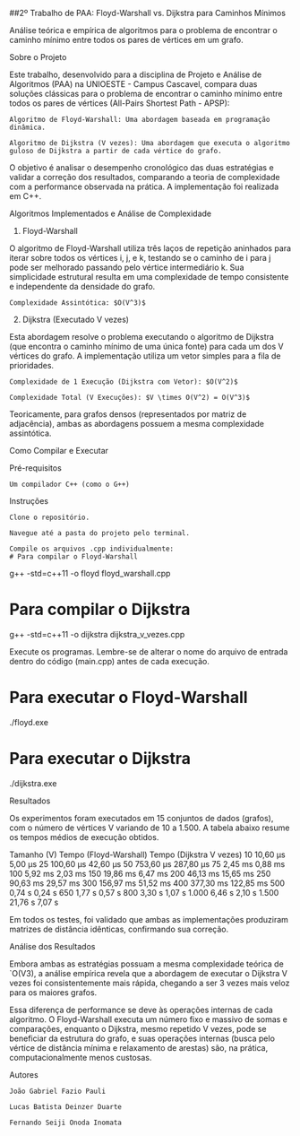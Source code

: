 ##2º Trabalho de PAA: Floyd-Warshall vs. Dijkstra para Caminhos Mínimos

Análise teórica e empírica de algoritmos para o problema de encontrar o caminho mínimo entre todos os pares de vértices em um grafo.

Sobre o Projeto

Este trabalho, desenvolvido para a disciplina de Projeto e Análise de Algoritmos (PAA) na UNIOESTE - Campus Cascavel, compara duas soluções clássicas para o problema de encontrar o caminho mínimo entre todos os pares de vértices (All-Pairs Shortest Path - APSP):

    Algoritmo de Floyd-Warshall: Uma abordagem baseada em programação dinâmica.

    Algoritmo de Dijkstra (V vezes): Uma abordagem que executa o algoritmo guloso de Dijkstra a partir de cada vértice do grafo.

O objetivo é analisar o desempenho cronológico das duas estratégias e validar a correção dos resultados, comparando a teoria de complexidade com a performance observada na prática. A implementação foi realizada em C++.

Algoritmos Implementados e Análise de Complexidade

1. Floyd-Warshall

O algoritmo de Floyd-Warshall utiliza três laços de repetição aninhados para iterar sobre todos os vértices i, j, e k, testando se o caminho de i para j pode ser melhorado passando pelo vértice intermediário k. Sua simplicidade estrutural resulta em uma complexidade de tempo consistente e independente da densidade do grafo.

    Complexidade Assintótica: $O(V^3)$

2. Dijkstra (Executado V vezes)

Esta abordagem resolve o problema executando o algoritmo de Dijkstra (que encontra o caminho mínimo de uma única fonte) para cada um dos V vértices do grafo. A implementação utiliza um vetor simples para a fila de prioridades.

    Complexidade de 1 Execução (Dijkstra com Vetor): $O(V^2)$

    Complexidade Total (V Execuções): $V \times O(V^2) = O(V^3)$

Teoricamente, para grafos densos (representados por matriz de adjacência), ambas as abordagens possuem a mesma complexidade assintótica.

Como Compilar e Executar

Pré-requisitos

    Um compilador C++ (como o G++)

Instruções

    Clone o repositório.

    Navegue até a pasta do projeto pelo terminal.

    Compile os arquivos .cpp individualmente:
    # Para compilar o Floyd-Warshall
g++ -std=c++11 -o floyd floyd_warshall.cpp

# Para compilar o Dijkstra
g++ -std=c++11 -o dijkstra dijkstra_v_vezes.cpp

Execute os programas. Lembre-se de alterar o nome do arquivo de entrada dentro do código (main.cpp) antes de cada execução.

# Para executar o Floyd-Warshall
./floyd.exe

# Para executar o Dijkstra
./dijkstra.exe

Resultados

Os experimentos foram executados em 15 conjuntos de dados (grafos), com o número de vértices V variando de 10 a 1.500. A tabela abaixo resume os tempos médios de execução obtidos.

Tamanho (V)	    Tempo (Floyd-Warshall)	            Tempo (Dijkstra V vezes)
    10	              10,60 µs	                              5,00 µs
    25	              100,60 µs	                              42,60 µs
    50	              753,60 µs	                              287,80 µs
    75	              2,45 ms	                                0,88 ms
    100	              5,92 ms	                                2,03 ms
    150	              19,86 ms	                              6,47 ms
    200	              46,13 ms	                              15,65 ms
    250	              90,63 ms	                              29,57 ms
    300	              156,97 ms	                              51,52 ms
    400	              377,30 ms	                              122,85 ms
    500	              0,74 s	                                 0,24 s
    650	              1,77 s	                                 0,57 s
    800	              3,30 s	                                 1,07 s
    1.000	            6,46 s	                                 2,10 s
    1.500	            21,76 s	                                 7,07 s

Em todos os testes, foi validado que ambas as implementações produziram matrizes de distância idênticas, confirmando sua correção.

Análise dos Resultados

Embora ambas as estratégias possuam a mesma complexidade teórica de `O(V3), a análise empírica revela que a abordagem de executar o Dijkstra V vezes foi consistentemente mais rápida, chegando a ser 3 vezes mais veloz para os maiores grafos.

Essa diferença de performance se deve às operações internas de cada algoritmo. O Floyd-Warshall executa um número fixo e massivo de somas e comparações, enquanto o Dijkstra, mesmo repetido V vezes, pode se beneficiar da estrutura do grafo, e suas operações internas (busca pelo vértice de distância mínima e relaxamento de arestas) são, na prática, computacionalmente menos custosas.

Autores

    João Gabriel Fazio Pauli

    Lucas Batista Deinzer Duarte

    Fernando Seiji Onoda Inomata
